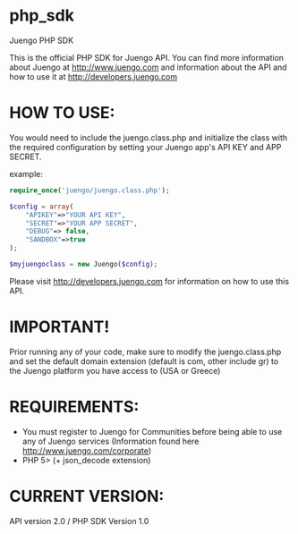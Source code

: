 php_sdk
=======

Juengo PHP SDK

This is the official PHP SDK for Juengo API. You can find more information about Juengo at
http://www.juengo.com and information about the API and how to use it at http://developers.juengo.com

HOW TO USE:
===========

You would need to include the juengo.class.php and initialize the class with the required configuration
by setting your Juengo app's API KEY and APP SECRET.

example:

```php
require_once('juengo/juengo.class.php');

$config = array(
	"APIKEY"=>"YOUR API KEY",
	"SECRET"=>"YOUR APP SECRET",
	"DEBUG"=> false,
	"SANDBOX"=>true
);

$myjuengoclass = new Juengo($config);
```

Please visit http://developers.juengo.com for information on how to use this API.

IMPORTANT!
==========
Prior running any of your code, make sure to modify the juengo.class.php and set the default 
domain extension (default is com, other include gr) to the Juengo platform you have access to (USA or Greece)

REQUIREMENTS:
=============
* You must register to Juengo for Communities before being able to use any of Juengo services 
(Information found here http://www.juengo.com/corporate)
* PHP 5> (+ json_decode extension)



CURRENT VERSION:
================
API version 2.0 / PHP SDK Version 1.0


